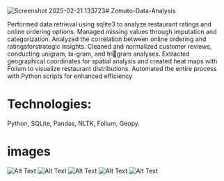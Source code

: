 ![Screenshot 2025-02-21 133723](https://github.com/user-attachments/assets/3fafe4c4-03ac-4ff1-bfb1-2e56aa2cf689)# Zomato-Data-Analysis

Performed data retrieval using sqlite3 to analyze restaurant ratings and online ordering options. Managed 
missing values through imputation and categorization. Analyzed the correlation between online ordering and 
ratingsforstrategic insights. Cleaned and normalized customer reviews, conducting unigram, bi-gram, and tri￾gram analyses. Extracted geographical coordinates for spatial analysis and created heat maps with Folium to 
visualize restaurant distributions. Automated the entire process with Python scripts for enhanced efficiency


# Technologies: 
Python, SQLite, Pandas, NLTK, Folium, Geopy.

# images
![Alt Text](graph1.png)
![Alt Text](graph2.png)
![Alt Text](graph3.png)
![Alt Text](graph4.png)
![Alt Text](graph5.png)
